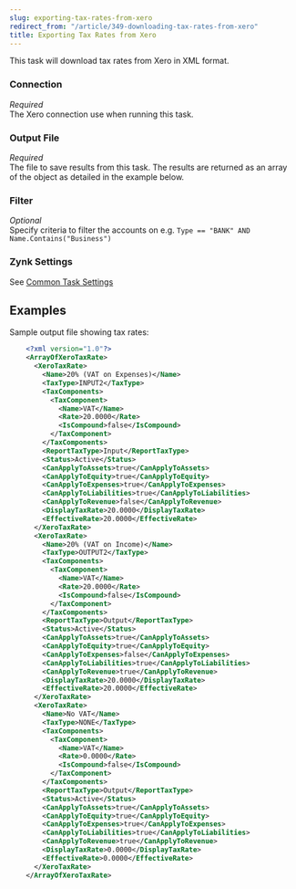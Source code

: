 ```yaml
---
slug: exporting-tax-rates-from-xero
redirect_from: "/article/349-downloading-tax-rates-from-xero"
title: Exporting Tax Rates from Xero
---
```



This task will download tax rates from Xero in XML format.


### Connection 
_Required_  
The Xero connection use when running this task.

### Output File
_Required_  
The file to save results from this task. The results are returned as an array of the object as detailed in the example below.

### Filter
_Optional_  
Specify criteria to filter the accounts on e.g. 	`Type == "BANK" AND Name.Contains("Business")`

### Zynk Settings
See [Common Task Settings](common-task-settings)


## Examples


Sample output file showing tax rates:


```xml
    <?xml version="1.0"?>
    <ArrayOfXeroTaxRate>
      <XeroTaxRate>
        <Name>20% (VAT on Expenses)</Name>
        <TaxType>INPUT2</TaxType>
        <TaxComponents>
          <TaxComponent>
            <Name>VAT</Name>
            <Rate>20.0000</Rate>
            <IsCompound>false</IsCompound>
          </TaxComponent>
        </TaxComponents>
        <ReportTaxType>Input</ReportTaxType>
        <Status>Active</Status>
        <CanApplyToAssets>true</CanApplyToAssets>
        <CanApplyToEquity>true</CanApplyToEquity>
        <CanApplyToExpenses>true</CanApplyToExpenses>
        <CanApplyToLiabilities>true</CanApplyToLiabilities>
        <CanApplyToRevenue>false</CanApplyToRevenue>
        <DisplayTaxRate>20.0000</DisplayTaxRate>
        <EffectiveRate>20.0000</EffectiveRate>
      </XeroTaxRate>
      <XeroTaxRate>
        <Name>20% (VAT on Income)</Name>
        <TaxType>OUTPUT2</TaxType>
        <TaxComponents>
          <TaxComponent>
            <Name>VAT</Name>
            <Rate>20.0000</Rate>
            <IsCompound>false</IsCompound>
          </TaxComponent>
        </TaxComponents>
        <ReportTaxType>Output</ReportTaxType>
        <Status>Active</Status>
        <CanApplyToAssets>true</CanApplyToAssets>
        <CanApplyToEquity>true</CanApplyToEquity>
        <CanApplyToExpenses>false</CanApplyToExpenses>
        <CanApplyToLiabilities>true</CanApplyToLiabilities>
        <CanApplyToRevenue>true</CanApplyToRevenue>
        <DisplayTaxRate>20.0000</DisplayTaxRate>
        <EffectiveRate>20.0000</EffectiveRate>
      </XeroTaxRate>
      <XeroTaxRate>
        <Name>No VAT</Name>
        <TaxType>NONE</TaxType>
        <TaxComponents>
          <TaxComponent>
            <Name>VAT</Name>
            <Rate>0.0000</Rate>
            <IsCompound>false</IsCompound>
          </TaxComponent>
        </TaxComponents>
        <ReportTaxType>Output</ReportTaxType>
        <Status>Active</Status>
        <CanApplyToAssets>true</CanApplyToAssets>
        <CanApplyToEquity>true</CanApplyToEquity>
        <CanApplyToExpenses>true</CanApplyToExpenses>
        <CanApplyToLiabilities>true</CanApplyToLiabilities>
        <CanApplyToRevenue>true</CanApplyToRevenue>
        <DisplayTaxRate>0.0000</DisplayTaxRate>
        <EffectiveRate>0.0000</EffectiveRate>
      </XeroTaxRate>
    </ArrayOfXeroTaxRate>

```